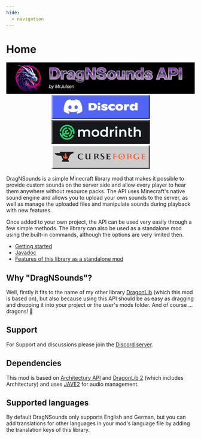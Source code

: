 ```yaml
---
hide:
  - navigation
---
```

# Home

<p align="center">
  <a><img src="./assets/logo.png" alt="Logo"></a>
  <a></a>
  <a href="https://discord.gg/AeSbNgvc7f"><img src="./assets/discord.png" alt="Discord"></a>
  <a href="https://modrinth.com/mod/dragnsounds-api"><img src="./assets/modrinth.png" alt="CurseForge"></a>
  <a href="https://www.curseforge.com/minecraft/mc-mods/dragnsounds-api"><img src="./assets/curseforge.png" alt="Modrinth"></a>
</p>

DragNSounds is a simple Minecraft library mod that makes it possible to provide custom sounds on the server side and allow every player to hear them anywhere without resource packs. The API uses Minecraft's native sound engine and allows you to upload your own sounds to the server, as well as manage the uploaded files and manipulate sounds during playback with new features.

Once added to your own project, the API can be used very easily through a few simple methods. The library can also be used as a standalone mod using the built-in commands, although the options are very limited then.

- [Getting started](./getting_started.md)
- [Javadoc](./javadoc/index.html)
- [Features of this library as a standalone mod](./Mod/commands.md)
## Why "DragNSounds"?
Well, firstly it fits to the name of my other library [DragonLib](https://github.com/MisterJulsen/MC-DragonLib2) (which this mod is based on), but also because using this API should be as easy as dragging and dropping it into your project or the user's mods folder. And of course ... dragons! 🐉

## Support
For Support and discussions please join the [Discord server](https://discord.gg/AeSbNgvc7f).

## Dependencies
This mod is based on [Architectury API](https://docs.architectury.dev/) and [DragonLib 2](https://github.com/MisterJulsen/MC-DragonLib2) (which includes Architectury) and uses [JAVE2](https://github.com/a-schild/jave2) for audio management.

## Supported languages
By default DragNSounds only supports English and German, but you can add translations for other languages in your mod's language file by adding the translation keys of this library.